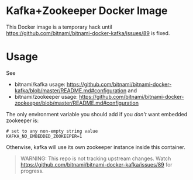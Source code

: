 # Kafka+Zookeeper Docker Image

This Docker image is a temporary hack until https://github.com/bitnami/bitnami-docker-kafka/issues/89 is fixed.

# Usage

See

* bitnami/kafka usage: https://github.com/bitnami/bitnami-docker-kafka/blob/master/README.md#configuration and
* bitnami/zookeeper usage: https://github.com/bitnami/bitnami-docker-zookeeper/blob/master/README.md#configuration

The only environment variable you should add if you _don't_ want embedded zookeeper is:
```
# set to any non-empty string value
KAFKA_NO_EMBEDDED_ZOOKEEPER=1
```
Otherwise, kafka will use its own zookeeper instance inside this container.

> WARNING: This repo is not tracking upstream changes.
>Watch https://github.com/bitnami/bitnami-docker-kafka/issues/89 for progress.

